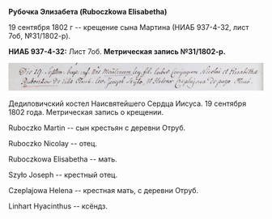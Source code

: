 **Рубочка Элизабета (Ruboczkowa Elisabetha)**

19 сентября 1802 г -- крещение сына Мартина (НИАБ 937-4-32, лист 7об,
№31/1802-р).

**НИАБ 937-4-32:** Лист 7об. **Метрическая запись №31/1802-р.**

![](./media/b26ee6cf205eb85320dfc10ef40cade1324894b1.png)

Дедиловичский костел Наисвятейшего Сердца Иисуса. 19 сентября 1802 года.
Метрическая запись о крещении.

Ruboсzko Martin -- сын крестьян с деревни Отруб.

Ruboсzko Nicolay -- отец.

Ruboсzkowa Elisabetha -- мать.

Szyło Joseph -- крестный отец.

Czeplajowa Helena -- крестная мать, с деревни Отруб.

Linhart Hyacinthus -- ксёндз.
